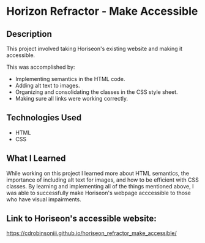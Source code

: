 ﻿# Horizon Refractor - Make Accessible

## Description
This project involved taking Horiseon's existing website and making it accessible. 

This was accomplished by: 
    <ul>
        <li>Implementing semantics in the HTML code.</li>
        <li>Adding alt text to images.</li>
        <li>Organizing and consolidating the classes in the CSS style sheet.</li>
        <li>Making sure all links were working correctly.</li>
    </ul>

## Technologies Used
<ul>
    <li>HTML</li>
    <li>CSS</li>
</ul>

## What I Learned

While working on this project I learned more about HTML semantics, the importance of including alt text for images, and how to be efficient with CSS classes.
By learning and implementing all of the things mentioned above, I was able to successfully make Horiseon's webpage acccessible to those who have visual impairments. 


## Link to Horiseon's accessible website:
https://cdrobinsoniii.github.io/horiseon_refractor_make_accessible/




